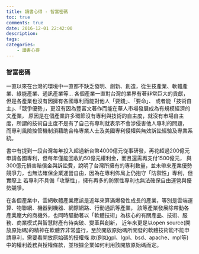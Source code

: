 ```yaml
---
title: 讀書心得 - 智富密碼
toc: true
comments: true
date: 2016-12-01 22:42:00
description:
tags:
categories:
    - 讀書心得
---
```

### 智富密碼
一直以來在台灣的環境中一直都不缺乏發明、創新、創造，從生技產業、軟體產業、綠能產業、通訊產業等...
各個產業一直對台灣的業界有著非常巨大的貢獻，但是各產業也沒有因擁有各國專利而能對他人「要錢」、「要命」、
或者能「技術自主」、「競爭優勢」，更沒有因為豐富文著作而能在華人市場發展成為有規模經濟的文產業，
原因是在個產業許多環節沒有專利與技術的自主度，就沒有市場自主度，所謂的技術自主度不是有了自己有專利就表示不會涉侵害他人專利的問題，
而專利風險控管機制須藉助合格專業人士及美國專利侵權與無效訴訟經驗及專業系統。

書中有提到一段台灣每年投入超過新台幣4000億元從事研發，再花超過200億元申請各國專利，但每年僅能回收約50億元權利金，而且還需再支付1500億元，
與300億元損害賠償金與訴訟費，說明了台灣所擁有的專利數量，並未帶來產業優勢競爭力，也無法確保企業運營自由，因為在專利佈局上仍抱守「防禦性」專利，但實際上
若專利不具備「攻擊性」，擁有再多的防禦性專利也無法確保自由運營與優勢競爭。

在各個產業中，雲網軟體產業應該是近年來算滿爆發性成長的產業，等別是雲端運算、物聯網、機器到機器、網際網路、行動通訊等產業，
該等產業發展除帶動各產業龐大的商機外，也同時驅動著以「軟體技術」為核心的有關產品、技術、服務、商業模式與智慧財產有待突破、變革與創新，
近年來更是以open source(開放原始碼)的精神在軟體界非常盛行，至於開放原始碼所開發的軟體技術能不能申請專利，需要看開放原始碼的授權條
款(例如gpl、lgpl、bsd、apache、mpl等)中的權利義務與授權條款，並根據企業如何利用該開放原始碼而定。
